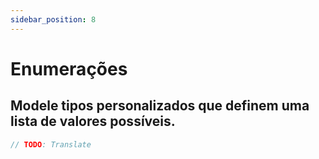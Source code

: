 ```yaml
---
sidebar_position: 8
---
```


# Enumerações

## Modele tipos personalizados que definem uma lista de valores possíveis.

```swift
// TODO: Translate
```
